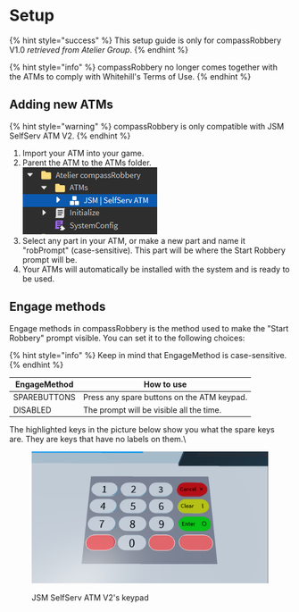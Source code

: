 # Setup

{% hint style="success" %}
This setup guide is only for compassRobbery V1.0 _retrieved from Atelier Group_.
{% endhint %}

{% hint style="info" %}
compassRobbery no longer comes together with the ATMs to comply with Whitehill's Terms of Use.
{% endhint %}

## Adding new ATMs

{% hint style="warning" %}
compassRobbery is only compatible with JSM SelfServ ATM V2.
{% endhint %}

1. Import your ATM into your game.
2. Parent the ATM to the ATMs folder.\
   ![](<../.gitbook/assets/image (9).png>)
3. Select any part in your ATM, or make a new part and name it "robPrompt" (case-sensitive). This part will be where the Start Robbery prompt will be.
4. Your ATMs will automatically be installed with the system and is ready to be used.

## Engage methods

Engage methods in compassRobbery is the method used to make the "Start Robbery" prompt visible. You can set it to the following choices:

{% hint style="info" %}
Keep in mind that EngageMethod is case-sensitive.
{% endhint %}

| EngageMethod | How to use                                 |
| ------------ | ------------------------------------------ |
| SPAREBUTTONS | Press any spare buttons on the ATM keypad. |
| DISABLED     | The prompt will be visible all the time.   |

The highlighted keys in the picture below show you what the spare keys are. They are keys that have no labels on them.\


<figure><img src="../.gitbook/assets/image (12).png" alt="" width="563"><figcaption><p>JSM SelfServ ATM V2's keypad</p></figcaption></figure>
